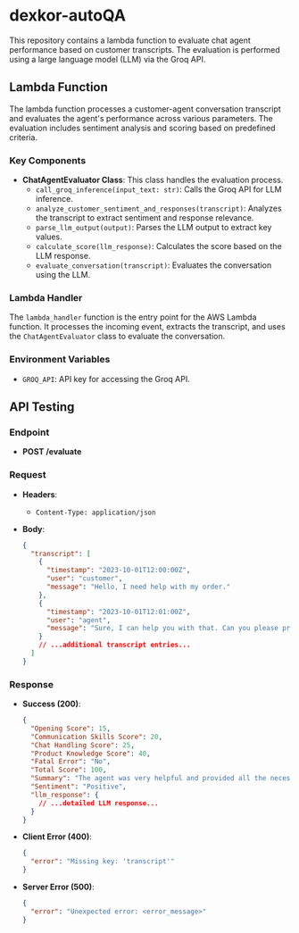 # dexkor-autoQA

This repository contains a lambda function to evaluate chat agent performance based on customer transcripts. The evaluation is performed using a large language model (LLM) via the Groq API.

## Lambda Function

The lambda function processes a customer-agent conversation transcript and evaluates the agent's performance across various parameters. The evaluation includes sentiment analysis and scoring based on predefined criteria.

### Key Components

- **ChatAgentEvaluator Class**: This class handles the evaluation process.
  - `call_groq_inference(input_text: str)`: Calls the Groq API for LLM inference.
  - `analyze_customer_sentiment_and_responses(transcript)`: Analyzes the transcript to extract sentiment and response relevance.
  - `parse_llm_output(output)`: Parses the LLM output to extract key values.
  - `calculate_score(llm_response)`: Calculates the score based on the LLM response.
  - `evaluate_conversation(transcript)`: Evaluates the conversation using the LLM.

### Lambda Handler

The `lambda_handler` function is the entry point for the AWS Lambda function. It processes the incoming event, extracts the transcript, and uses the `ChatAgentEvaluator` class to evaluate the conversation.

### Environment Variables

- `GROQ_API`: API key for accessing the Groq API.

## API Testing

### Endpoint

- **POST /evaluate**

### Request

- **Headers**:
  - `Content-Type: application/json`

- **Body**:
  ```json
  {
    "transcript": [
      {
        "timestamp": "2023-10-01T12:00:00Z",
        "user": "customer",
        "message": "Hello, I need help with my order."
      },
      {
        "timestamp": "2023-10-01T12:01:00Z",
        "user": "agent",
        "message": "Sure, I can help you with that. Can you please provide your order number?"
      }
      // ...additional transcript entries...
    ]
  }
  ```

### Response

- **Success (200)**:
  ```json
  {
    "Opening Score": 15,
    "Communication Skills Score": 20,
    "Chat Handling Score": 25,
    "Product Knowledge Score": 40,
    "Fatal Error": "No",
    "Total Score": 100,
    "Summary": "The agent was very helpful and provided all the necessary information.",
    "Sentiment": "Positive",
    "llm_response": {
      // ...detailed LLM response...
    }
  }
  ```

- **Client Error (400)**:
  ```json
  {
    "error": "Missing key: 'transcript'"
  }
  ```

- **Server Error (500)**:
  ```json
  {
    "error": "Unexpected error: <error_message>"
  }
  ```